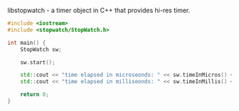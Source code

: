 libstopwatch - a timer object in C++ that provides hi-res timer.


```c++
#include <iostream>
#include <stopwatch/StopWatch.h>

int main() {
	StopWatch sw;

	sw.start();

	std::cout << "time elapsed in microseonds: " << sw.timeInMicros() << st::endl;
	std::cout << "time elapsed in milliseonds: " << sw.timeInMillis() << st::endl;

	return 0;
}

```

